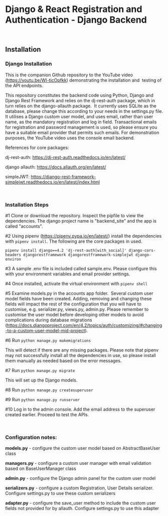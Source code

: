 # Django & React Registration and Authentication - Django Backend

&nbsp;

## Installation

### Django Installation

This is the companion Github repository to the YouTube video (https://youtu.be/WI-ticOpfkk) demonstrating the installation and  testing of the API endpoints.

This repository constitutes the backend code using Python, Django and Django Rest Framework and relies on the dj-rest-auth package, which in turn relies on the django-allauth package.  It currently uses SQLite as the database, please change this according to your needs in the settings.py file. It utilises a Django custom user model, and uses email, rather than user name, as the mandatory registration and log in field. Transactional emails for registration and password management is used, so please ensure you have a suitable email provider that permits such emails. For demonstration purposes, the YouTube video uses the console email backend.

References for core packages:

dj-rest-auth: https://dj-rest-auth.readthedocs.io/en/latest/

django allauth: https://docs.allauth.org/en/latest/

simpleJWT: https://django-rest-framework-simplejwt.readthedocs.io/en/latest/index.html

&nbsp;

### Installation Steps

  
#1 Clone or download the repository. Inspect the pipfile to view the dependencies. The django project name is "backend_site" and the app is called "accounts".

#2 Using pipenv (https://pipenv.pypa.io/en/latest/) install the dependencies with `pipenv install`. The following are the core packages in used.

`pipenv install django==4.2 'dj-rest-auth[with_social]' django-cors-headers djangorestframework djangorestframework-simplejwt django-environ`

#3 A sample .env file is included called sample.env. Please configure this with your environment variables and email provider settings.

#4 Once installed, activate the virtual environment with `pipenv shell`

#5 Examine models.py in the accounts app folder.  Several custom user model fields have been created. Adding, removing and changing these fields will impact the rest of the configuration that you will have to customise, e.g. serializer.py, views.py, admin.py. Please remember to customise the user model before developing other models to avoid complications during database migrations (https://docs.djangoproject.com/en/4.2/topics/auth/customizing/#changing-to-a-custom-user-model-mid-project). 

#6 Run `python manage.py makemigrations`

This will detect if there are any missing packages. Please note that pipenv may not successfully install all the dependencies in use, so please install them manually as needed based on the error messages.

#7 Run `python manage.py migrate`

This will set up the Django models.

#8 Run `python manage.py createsuperuser`

#9 Run `python manage.py runserver`

#10 Log in to the admin console. Add the email address to the superuser created earlier. Proceed to test the APIs.

&nbsp;

### Configuration notes:

**models.py** - configure the custom user model based on AbstractBaseUser class

**managers.py** - configure a custom user manager with email validation based on BaseUserManager class

**admin.py** - configure the Django admin panel for the custom user model

**serializers.py** - configure a custom Registration, User Details serializer. Configure settings.py to use these custom serializers

**adapter.py** - configure the save_user method to include the custom user fields not provided for by allauth. Configure settings.py to use this adapter
